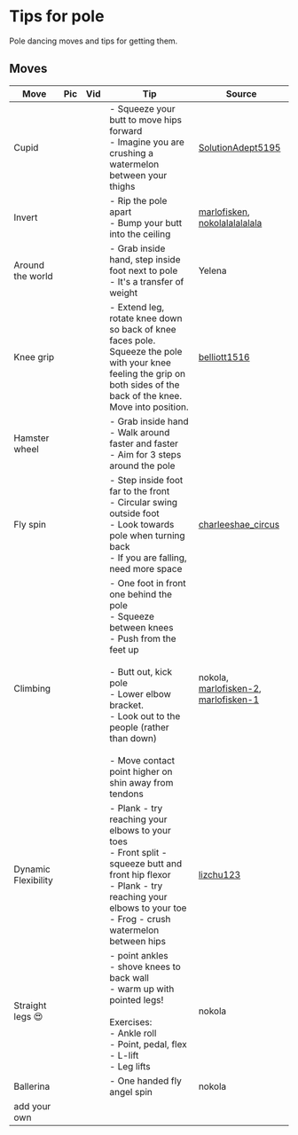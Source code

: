 # Tips for pole
Pole dancing moves and tips for getting them.

## Moves

| Move | Pic | Vid | Tip | Source |
| - | - | - | - | - | 
| Cupid  |  |  |- Squeeze your butt to move hips forward <br/>- Imagine you are crushing a watermelon between your thighs | [SolutionAdept5195](https://www.reddit.com/r/poledancing/comments/142zwd4/my_cupid_sorta_how_do_i_hold_this/jn83beu/?context=3) |
| Invert |  |  |- Rip the pole apart <br/>- Bump your butt into the ceiling| [marlofisken](https://www.instagram.com/reel/CoJMv47DhvD/), [nokolalalalalala](https://instagram.com/nokolalalalalala)| 
| Around the world |  |  |- Grab inside hand, step inside foot next to pole <br /> - It's a transfer of weight  | Yelena | 
| Knee grip |  |  |-  Extend leg, rotate knee down so back of knee faces pole. Squeeze the pole with your knee feeling the grip on both sides of the back of the knee. Move into position.   | [belliott1516](https://www.instagram.com/belliott1516) | 
| Hamster wheel |  |  |- Grab inside hand <br />- Walk around faster and faster<br />- Aim for 3 steps around the pole| | 
| Fly spin |  |  |- Step inside foot far to the front<br />- Circular swing outside foot<br />- Look towards pole when turning back<br />- If you are falling, need more space   | [charleeshae_circus](https://www.instagram.com/charleeshae_circus/)| 
| Climbing |  |  |- One foot in front one behind the pole<br />- Squeeze between knees <br />- Push from the feet up<br /><br />- Butt out, kick pole <br />- Lower elbow bracket. <br />- Look out to the people (rather than down)<br /><br />- Move contact point higher on shin away from tendons| nokola, [marlofisken-2](https://www.youtube.com/watch?v=23b0VqNNINc), [marlofisken-1](https://www.youtube.com/watch?v=3r1W02p_cWo)| 
| Dynamic Flexibility ||| - Plank - try reaching your elbows to your toes<br />- Front split - squeeze butt and front hip flexor<br />- Plank - try reaching your elbows to your toe<br />- Frog - crush watermelon between hips  |[lizchu123](https://www.instagram.com/lizchu123) | 
| Straight legs 😍 |  |  |- point ankles<br /> - shove knees to back wall<br /> - warm up with pointed legs!<br /> <br /> Exercises:<br />   - Ankle roll<br />   - Point, pedal, flex<br />  - L-lift<br />   - Leg lifts|nokola|
| Ballerina |  |  |- One handed fly angel spin |nokola|
| add your own


